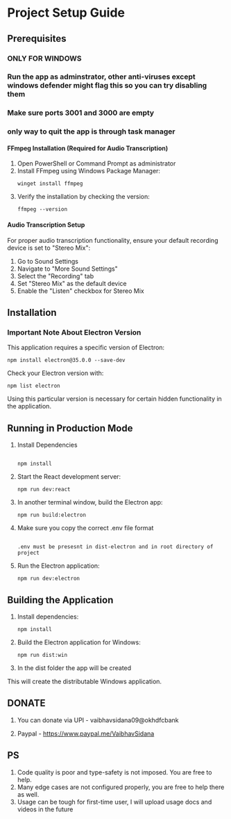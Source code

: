 # Project Setup Guide

## Prerequisites

### ONLY FOR WINDOWS

### Run the app as adminstrator, other anti-viruses except windows defender might flag this so you can try disabling them

### Make sure ports 3001 and 3000 are empty

### only way to quit the app is through task manager

#### FFmpeg Installation (Required for Audio Transcription)

1. Open PowerShell or Command Prompt as administrator
2. Install FFmpeg using Windows Package Manager:
   ```
   winget install ffmpeg
   ```
3. Verify the installation by checking the version:
   ```
   ffmpeg --version
   ```

#### Audio Transcription Setup

For proper audio transcription functionality, ensure your default recording device is set to "Stereo Mix":

1. Go to Sound Settings
2. Navigate to "More Sound Settings"
3. Select the "Recording" tab
4. Set "Stereo Mix" as the default device
5. Enable the "Listen" checkbox for Stereo Mix

## Installation

### Important Note About Electron Version

This application requires a specific version of Electron:

```
npm install electron@35.0.0 --save-dev
```

Check your Electron version with:
```
npm list electron
```

Using this particular version is necessary for certain hidden functionality in the application.

## Running in Production Mode
1. Install Dependencies
   ```

   npm install
   ```
2. Start the React development server:
   ```
   npm run dev:react
   ```

3. In another terminal window, build the Electron app:
   ```
   npm run build:electron
   ```
4. Make sure you copy the correct .env file format
   ```

   .env must be presesnt in dist-electron and in root directory of project
   ```
5. Run the Electron application:
   ```
   npm run dev:electron
   ```

## Building the Application

1. Install dependencies:
   ```
   npm install
   ```

2. Build the Electron application for Windows:
   ```
   npm run dist:win
   ```
3. In the dist folder the app will be created

This will create the distributable Windows application.

## DONATE
1. You can donate via UPI - vaibhavsidana09@okhdfcbank

2. Paypal - https://www.paypal.me/VaibhavSidana

## PS
1. Code quality is poor and type-safety is not imposed. You are free to help.
2. Many edge cases are not configured properly, you are free to help there as well. 
3. Usage can be tough for first-time user, I will upload usage docs and videos in the future